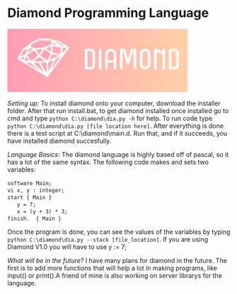 # Diamond Programming Language
![Diamond logo](/images/logo.PNG)

*Setting up:*
To install diamond onto your computer, download the installer folder. After that run install.bat, to get diamond installed once installed go to cmd and type ```python C:\diamond\dia.py -h``` for help. To run code type ```python C:\diamond\dia.py [file location here]```. After everything is done there is a test script at C:\diamond\main.d. Run that, and if it succeeds, you have installed diamond succesfully.

*Language Basics:*
The diamond language is highly based off of pascal, so it has a lot of the same syntax. The following code makes and sets two variables: 
```
software Main;
vi x, y : integer;
start { Main }
   y = 7;
   x = (y + 3) * 3;
finish.  { Main }
```

Once the program is done, you can see the values of the variables by typing ```python C:\diamond\dia.py --stack [file_location]```. 
If you are using Diamond V1.0 you will have to use y := 7;

*What will be in the future?*
I have many plans for diamond in the future. The first is to add more functions that will help a lot in making programs, like input() or print().A friend of mine is also working on server librarys for the language.
